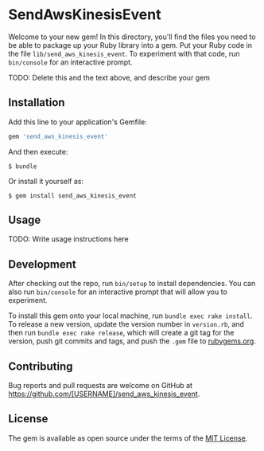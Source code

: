 # SendAwsKinesisEvent

Welcome to your new gem! In this directory, you'll find the files you need to be able to package up your Ruby library into a gem. Put your Ruby code in the file `lib/send_aws_kinesis_event`. To experiment with that code, run `bin/console` for an interactive prompt.

TODO: Delete this and the text above, and describe your gem

## Installation

Add this line to your application's Gemfile:

```ruby
gem 'send_aws_kinesis_event'
```

And then execute:

    $ bundle

Or install it yourself as:

    $ gem install send_aws_kinesis_event

## Usage

TODO: Write usage instructions here

## Development

After checking out the repo, run `bin/setup` to install dependencies. You can also run `bin/console` for an interactive prompt that will allow you to experiment.

To install this gem onto your local machine, run `bundle exec rake install`. To release a new version, update the version number in `version.rb`, and then run `bundle exec rake release`, which will create a git tag for the version, push git commits and tags, and push the `.gem` file to [rubygems.org](https://rubygems.org).

## Contributing

Bug reports and pull requests are welcome on GitHub at https://github.com/[USERNAME]/send_aws_kinesis_event.


## License

The gem is available as open source under the terms of the [MIT License](http://opensource.org/licenses/MIT).

